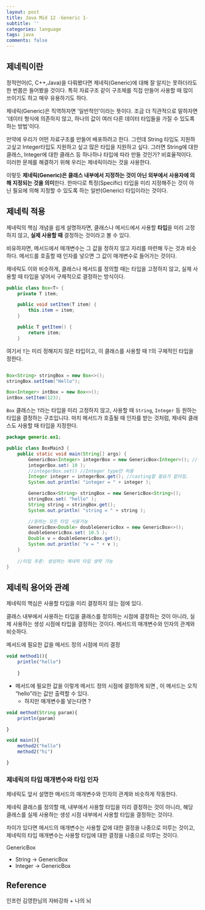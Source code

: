 ```yaml
---
layout: post
title: Java Mid 12 -Generic 1-
subtitle: ''
categories: language
tags: java
comments: false
---
```


## 제네릭이란

정적언어(C, C++,Java)을 다뤄봤다면 제네릭(Generic)에 대해 잘 알지는 못하더라도 한 번쯤은 들어봤을 것이다. 특히 자료구조 같이 구조체를 직접 만들어 사용할 때 많이 쓰이기도 하고 매우 유용하기도 하다.

제네릭(Generic)은 직역하자면 '일반적인'이라는 뜻이다.  조금 더 직관적으로 말하자면 '데이터 형식에 의존하지 않고, 하나의 값이 여러 다른 데이터 타입들을 가질 수 있도록 하는 방법'이다.

만약에 우리가 어떤 자료구조를 만들어 배포하려고 한다. 그런데 String 타입도 지원하고싶고 Integer타입도 지원하고 싶고 많은 타입을 지원하고 싶다. 그러면 String에 대한 클래스, Integer에 대한 클래스 등 하나하나 타입에 따라 만들 것인가? 비효율적이다. 이러한 문제를 해결하기 위해 우리는 제네릭이라는 것을 사용한다.

이렇듯 **제네릭(Generic)은 클래스 내부에서 지정하는 것이 아닌 외부에서 사용자에 의해 지정되는 것을 의미**한다. 한마디로 특정(Specific) 타입을 미리 지정해주는 것이 아닌 필요에 의해 지정할 수 있도록 하는 일반(Generic) 타입이라는 것이다.

## 제네릭 적용

제네릭의 핵심 개념을 쉽게 설명하자면, 클래스나 메서드에서 사용할 **타입**을 미리 고정하지 않고, **실제 사용할 때** 결정하는 것이라고 볼 수 있다.

비유하자면, 메서드에서 매개변수는 그 값을 정하지 않고 자리를 마련해 두는 것과 비슷하다. 메서드를 호출할 때 인자를 넣으면 그 값이 매개변수로 들어가는 것이다.

제네릭도 이와 비슷하게, 클래스나 메서드를 정의할 때는 타입을 고정하지 않고, 실제 사용할 때 타입을 넣어서 구체적으로 결정하는 방식이다.

```java
public class Box<T> {
    private T item;

    public void setItem(T item) {
        this.item = item;
    }

    public T getItem() {
        return item;
    }
```

여기서 `T`는 미리 정해지지 않은 타입이고, 이 클래스를 사용할 때 `T`의 구체적인 타입을 정한다.

```java

Box<String> stringBox = new Box<>();
stringBox.setItem("Hello");

Box<Integer> intBox = new Box<>();
intBox.setItem(123);
```

`Box` 클래스는 `T`라는 타입을 미리 고정하지 않고, 사용할 때 `String`, `Integer` 등 원하는 타입을 결정하는 구조입니다. 마치 메서드가 호출될 때 인자를 받는 것처럼, 제네릭 클래스도 사용할 때 타입을 지정한다.

```java
package generic.ex1;

public class BoxMain3 {
    public static void main(String[] args) {
        GenericBox<Integer> integerBox = new GenericBox<Integer>(); //생성 시점의 T의 타입이 결정이 된다.
        integerBox.set( 10 );
        //integerBox.set() //Integer type만 허용
        Integer integer = integerBox.get(); //casting할 필요가 없어짐.
        System.out.println( "integer = " + integer );

        GenericBox<String> stringBox = new GenericBox<String>();
        stringBox.set( "hello" );
        String string = stringBox.get();
        System.out.println( "string = " + string );

        //원하는 모든 타입 사용가능
        GenericBox<Double> doubleGenericBox = new GenericBox<>();
        doubleGenericBox.set( 10.5 );
        Double v = doubleGenericBox.get();
        System.out.println( "v = " + v );
    }
    
    //타입 추론: 생성하는 제네릭 타입 생략 가능
}

```

## 제네릭 용어와 관례

제네릭의 핵심은 사용할 타입을 미리 결정하지 않는 점에 있다.

클래스 내부에서 사용하는 타입을 클래스를 정의하는 시점에 결정하는 것이 아니라, 실제 사용하는 생성 시점에 타입을 결정하는 것이다. 메서드의 매개변수와 인자의 관계와 비슷하다.

메서드에 필요한 값을 메서드 정의 시점에 미리 결정

```jsx
void method1(){
	println("hello")
	
	}
```

- 메서드에 필요한 값을 이렇게 메서드 정의 시점에 결정하게 되면 , 이 메서드는 오직 “hello”라는 값만 출력할 수 있다.
    - 하지만 매개변수를 넣는다면 ?

```jsx
void method(String param){
	println(param)

}

void main(){
	method2("hello")
	method2("hi")

}
```

### 제네릭의 타입 매개변수와 타입 인자

제네릭도 앞서 설명한 메서드의 매개변수와 인자의 관계와 비슷하게 작동한다.

제네릭 클래스를 정의할 때, 내부에서 사용할 타입을 미리 결정하는 것이 아니라, 해당 클래스를 실제 사용하는 생성 시점 내부에서 사용할 타입을 결정하는 것이다.

차이가 있다면 메서드의 매개변수는 사용할 값에 대한 결정을 나중으로 미루는 것이고, 제네릭의 타입 매개변수는 사용할 타입에 대한 결정을 나중으로 미루는 것이다.

GenericBox<T>

- String → GenericBox<String>
- Integer → GenericBox<Integer>

## Reference

인프런 김영한님의 자바강좌 + 나의 뇌

